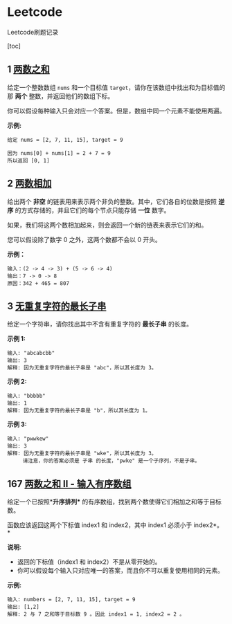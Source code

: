 # Leetcode
Leetcode刷题记录

[toc]

## 1 [两数之和](https://leetcode-cn.com/problems/two-sum/)

给定一个整数数组 `nums` 和一个目标值 `target`，请你在该数组中找出和为目标值的那 **两个** 整数，并返回他们的数组下标。

你可以假设每种输入只会对应一个答案。但是，数组中同一个元素不能使用两遍。

 

**示例:**

```
给定 nums = [2, 7, 11, 15], target = 9

因为 nums[0] + nums[1] = 2 + 7 = 9
所以返回 [0, 1]
```



## 2 [两数相加](https://leetcode-cn.com/problems/add-two-numbers/)



给出两个 **非空** 的链表用来表示两个非负的整数。其中，它们各自的位数是按照 **逆序** 的方式存储的，并且它们的每个节点只能存储 **一位** 数字。

如果，我们将这两个数相加起来，则会返回一个新的链表来表示它们的和。

您可以假设除了数字 0 之外，这两个数都不会以 0 开头。

**示例：**

```
输入：(2 -> 4 -> 3) + (5 -> 6 -> 4)
输出：7 -> 0 -> 8
原因：342 + 465 = 807
```



## 3 [无重复字符的最长子串](https://leetcode-cn.com/problems/longest-substring-without-repeating-characters/)

给定一个字符串，请你找出其中不含有重复字符的 **最长子串** 的长度。

**示例 1:**

```
输入: "abcabcbb"
输出: 3 
解释: 因为无重复字符的最长子串是 "abc"，所以其长度为 3。
```

**示例 2:**

```
输入: "bbbbb"
输出: 1
解释: 因为无重复字符的最长子串是 "b"，所以其长度为 1。
```

**示例 3:**

```
输入: "pwwkew"
输出: 3
解释: 因为无重复字符的最长子串是 "wke"，所以其长度为 3。
     请注意，你的答案必须是 子串 的长度，"pwke" 是一个子序列，不是子串。
```



## 167 [ 两数之和 II - 输入有序数组](https://leetcode-cn.com/problems/two-sum-ii-input-array-is-sorted/)

给定一个已按照***升序排列\*** 的有序数组，找到两个数使得它们相加之和等于目标数。

函数应该返回这两个下标值 index1 和 index2，其中 index1 必须小于 index2*。*

**说明:**

- 返回的下标值（index1 和 index2）不是从零开始的。
- 你可以假设每个输入只对应唯一的答案，而且你不可以重复使用相同的元素。

**示例:**

```
输入: numbers = [2, 7, 11, 15], target = 9
输出: [1,2]
解释: 2 与 7 之和等于目标数 9 。因此 index1 = 1, index2 = 2 。
```